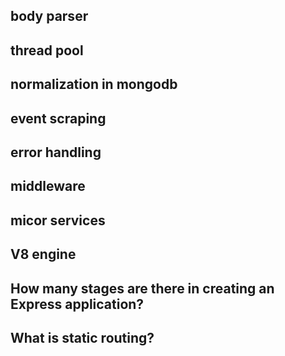 ## body parser
## thread pool
## normalization in mongodb
## event scraping
## error handling
## middleware
## micor services
## V8 engine
## How many stages are there in creating an Express application?
## What is static routing?
